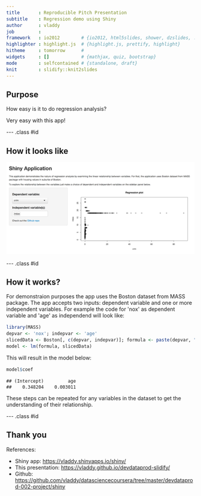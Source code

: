 ```yaml
---
title       : Reproducible Pitch Presentation
subtitle    : Regression demo using Shiny
author      : vladdy
job         : 
framework   : io2012        # {io2012, html5slides, shower, dzslides, ...}
highlighter : highlight.js  # {highlight.js, prettify, highlight}
hitheme     : tomorrow      # 
widgets     : []            # {mathjax, quiz, bootstrap}
mode        : selfcontained # {standalone, draft}
knit        : slidify::knit2slides
---
```


## Purpose

How easy is it to do regression analysis?

Very easy with this app!

--- .class #id 

## How it looks like

<img src="assets/img/sh.png"/>

--- .class #id 

## How it works?

For demonstraion purposes the app uses the Boston dataset from MASS package. The app accepts two inputs: dependent variable and one or more independent variables. For example the code for 'nox' as dependent variable and 'age' as independend will look like:


```r
library(MASS)
depvar <- 'nox'; indepvar <- 'age'
slicedData <- Boston[, c(depvar, indepvar)]; formula <- paste(depvar, ".", sep="~")
model <- lm(formula, slicedData)
```

This will result in the model below:


```r
model$coef
```

```
## (Intercept)         age 
##    0.348204    0.003011
```

These steps can be repeated for any variables in the dataset to get the understanding of their relationship.

--- .class #id 

## Thank you

References:

* Shiny app: https://vladdy.shinyapps.io/shiny/
* This presentation: https://vladdy.github.io/devdataprod-slidify/
* Github: https://github.com/vladdy/datasciencecoursera/tree/master/devdataprod-002-project/shiny

